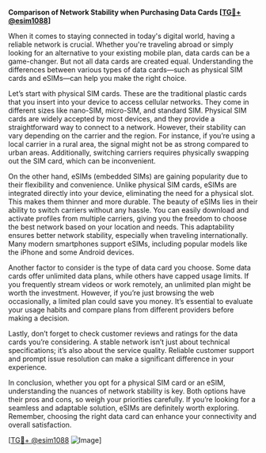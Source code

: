 **Comparison of Network Stability when Purchasing Data Cards [[TG💪+ @esim1088](https://t.me/s/esim1088)]**

When it comes to staying connected in today's digital world, having a reliable network is crucial. Whether you're traveling abroad or simply looking for an alternative to your existing mobile plan, data cards can be a game-changer. But not all data cards are created equal. Understanding the differences between various types of data cards—such as physical SIM cards and eSIMs—can help you make the right choice.

Let’s start with physical SIM cards. These are the traditional plastic cards that you insert into your device to access cellular networks. They come in different sizes like nano-SIM, micro-SIM, and standard SIM. Physical SIM cards are widely accepted by most devices, and they provide a straightforward way to connect to a network. However, their stability can vary depending on the carrier and the region. For instance, if you’re using a local carrier in a rural area, the signal might not be as strong compared to urban areas. Additionally, switching carriers requires physically swapping out the SIM card, which can be inconvenient.

On the other hand, eSIMs (embedded SIMs) are gaining popularity due to their flexibility and convenience. Unlike physical SIM cards, eSIMs are integrated directly into your device, eliminating the need for a physical slot. This makes them thinner and more durable. The beauty of eSIMs lies in their ability to switch carriers without any hassle. You can easily download and activate profiles from multiple carriers, giving you the freedom to choose the best network based on your location and needs. This adaptability ensures better network stability, especially when traveling internationally. Many modern smartphones support eSIMs, including popular models like the iPhone and some Android devices.

Another factor to consider is the type of data card you choose. Some data cards offer unlimited data plans, while others have capped usage limits. If you frequently stream videos or work remotely, an unlimited plan might be worth the investment. However, if you’re just browsing the web occasionally, a limited plan could save you money. It’s essential to evaluate your usage habits and compare plans from different providers before making a decision.

Lastly, don’t forget to check customer reviews and ratings for the data cards you’re considering. A stable network isn’t just about technical specifications; it’s also about the service quality. Reliable customer support and prompt issue resolution can make a significant difference in your experience.

In conclusion, whether you opt for a physical SIM card or an eSIM, understanding the nuances of network stability is key. Both options have their pros and cons, so weigh your priorities carefully. If you’re looking for a seamless and adaptable solution, eSIMs are definitely worth exploring. Remember, choosing the right data card can enhance your connectivity and overall satisfaction.

[[TG💪+ @esim1088](https://t.me/s/esim1088) ![Image](https://i.postimg.cc/Y0z9fWf4/image.png)]